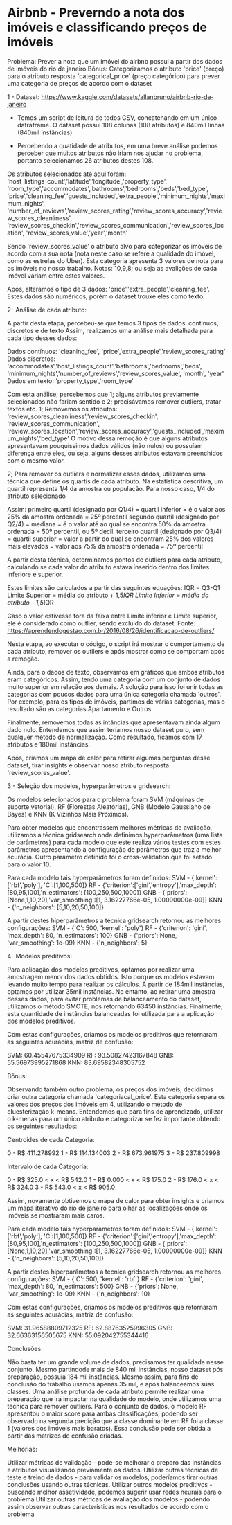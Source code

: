 # Airbnb - Preverndo a nota dos imóveis e classificando preços de imóveis

Problema: Prever a nota que um imóvel do airbnb possui a partir dos dados de imóveis do rio de janeiro 
Bônus: Categorizamos o atributo 'price' (preço) para o atributo resposta 'categorical_price' (preço categórico)
para prever uma categoria de preços de acordo com o dataset

1 - Dataset: https://www.kaggle.com/datasets/allanbruno/airbnb-rio-de-janeiro

- Temos um script de leitura de todos CSV, concatenando em um único datraframe. O dataset possui 108 colunas (108 atributos) e 840mil linhas (840mil instâncias)

- Percebendo a quatidade de atributos, em uma breve análise podemos perceber que muitos atributos não iriam nos ajudar no problema, portanto selecionamos 26 atributos destes 108.

Os atributos selecionados até aqui foram: 
'host_listings_count','latitude','longitude','property_type',
'room_type','accommodates','bathrooms','bedrooms','beds','bed_type',
'price','cleaning_fee','guests_included','extra_people','minimum_nights','maximum_nights',
'number_of_reviews','review_scores_rating','review_scores_accuracy','review_scores_cleanliness',
'review_scores_checkin','review_scores_communication','review_scores_location',
'review_scores_value','year','month'

Sendo 'review_scores_value' o atributo alvo para categorizar os imóveis de acordo com a sua nota (nota neste caso se refere a qualidade do imóvel, como as estrelas do Uber). Esta categoria apresenta 3 valores de nota para os imóveis no nosso trabalho. Notas: 10,9,8; ou seja as avalições de cada imóvel variam entre estes valores.

Após, alteramos o tipo de 3 dados: 'price','extra_people','cleaning_fee'. Estes dados são numéricos, porém o dataset trouxe eles como texto.

2- Análise de cada atributo:

A partir desta etapa, percebeu-se que temos 3 tipos de dados: contínuos, discretos e de texto
Assim, realizamos uma análise mais detalhada para cada tipo desses dados:

Dados contínuos:  'cleaning_fee', 'price','extra_people','review_scores_rating'
Dados discretos: 'accommodates','host_listings_count','bathrooms','bedrooms','beds',
                'minimum_nights','number_of_reviews','review_scores_value', 'month', 'year'
Dados em texto: 'property_type','room_type'

Com esta análise, percebemos que 1; alguns atributos previamente selecionados não fariam sentido e 2; precisávamos remover outliers, tratar textos etc.
1; Removemos os atributos: 'review_scores_cleanliness','review_scores_checkin', 'review_scores_communication',
       'review_scores_location','review_scores_accuracy','guests_included','maximum_nights','bed_type'
O motivo dessa remoção é que alguns atributos apresentavam pouquíssimos dados válidos (não nulos) ou possuíam diferença entre eles, ou seja, alguns desses atributos estavam preenchidos com o mesmo valor.

2; Para remover os outliers e normalizar esses dados, utilizamos uma técnica que define os quartis de cada atributo.
Na estatística descritiva, um quartil representa 1/4 da amostra ou população. Para nosso caso, 1/4 do atributo selecionado

Assim:
primeiro quartil (designado por Q1/4) = quartil inferior = é o valor aos 25% da amostra ordenada = 25º percentil
segundo quartil (designado por Q2/4) = mediana = é o valor até ao qual se encontra 50% da amostra ordenada = 50º percentil, ou 5º decil.
terceiro quartil (designado por Q3/4) = quartil superior = valor a partir do qual se encontram 25% dos valores mais elevados = valor aos 75% da amostra ordenada = 75º percentil

A partir desta técnica, determinamos pontos de outliers para cada atributo, calculando se cada valor do atributo estava inserido dentro dos limites inferiore e superior.

Estes limites são calculados a partir das seguintes equações:
   IQR = Q3-Q1
   Limite Superior = média do atributo + 1,5*IQR
   Limite Inferior = média do atributo - 1,5*IQR

Caso o valor estivesse fora da faixa entre Limite inferior e Limite superior, ele é considerado como outlier, sendo excluído do dataset.
Fonte: https://aprendendogestao.com.br/2016/08/26/identificacao-de-outliers/

Nesta etapa, ao executar o código, o script irá mostrar o comportamento de cada atributo, remover os outliers e após mostrar como se comportam após a remoção.

Ainda, para o dados de texto, observamos em gráficos que ambos atributos eram categóricos. Assim, tendo uma categoria com um conjunto de dados muito superior em relação aos demais. A solução para isso foi unir todas as categorias com poucos dados para uma única categoria chamada 'outros'. Por exemplo, para os tipos de imóveis, partimos de várias categorias, mas o resultado são as categorias Apartamento e Outros.

Finalmente, removemos todas as intâncias que apresentavam ainda algum dado nulo. 
Entendemos que assim teríamos nosso dataset puro, sem qualquer método de normalização. 
Como resultado, ficamos com 17 atributos e 180mil instâncias.

Após, criamos um mapa de calor para retirar algumas perguntas desse dataset, tirar insights e observar nosso atributo resposta 'review_scores_value'. 

3 - Seleção dos modelos, hyperparâmetros e gridsearch:

Os modelos selecionados para o problema foram SVM (máquinas de suporte vetorial), RF (Florestas Aleatórias), GNB (Modelo Gaussiano de Bayes) e KNN (K-Vizinhos Mais Próximos).

Para obter modelos que encontrassem melhores métricas de avaliação, utilizamos a técnica gridsearch onde definimos hyperparâmetros (uma lista de parâmetros) para cada modelo que este realiza vários testes com estes parâmetros apresentando a configuração de parâmetros que traz a melhor acurácia. 
Outro parâmetro definido foi o cross-validation que foi setado para o valor 10.

Para cada modelo tais hyperparâmetros foram definidos:
SVM - {'kernel':['rbf','poly'], 'C':[1,100,500]}
RF - {'criterion':['gini','entropy'],'max_depth': [80,95,100],'n_estimators': [100,250,500,1000]}
GNB - {'priors': [None,1,10,20],'var_smoothing':[1, 3.16227766e-05, 1.00000000e-09]}
KNN - {'n_neighbors': [5,10,20,50,100]}

A partir destes hiperparâmetros a técnica gridsearch retornou as melhores configurações:
SVM - {'C': 500, 'kernel': 'poly'}
RF - {'criterion': 'gini', 'max_depth': 80, 'n_estimators': 100}
GNB - {'priors': None, 'var_smoothing': 1e-09}
KNN - {'n_neighbors': 5}

4- Modelos preditivos:

Para aplicação dos modelos preditivos, optamos por realizar uma amostragem menor dos dados obtidos. Isto porque os modelos estavam levando muito tempo para realizar os cálculos. A partir de 184mil instâncias, optamos por utilizar 35mil instâncias. 
No entanto, ao retirar uma amostra desses dados, para evitar problemas de balanceamento do dataset, utilizamos o método SMOTE, nos retornando 63450 instâncias. Finalmente, esta quantidade de instâncias balanceadas foi utilizada para a aplicação dos modelos preditivos.

Com estas configurações, criamos os modelos preditivos que retornaram as seguintes acurácias, matriz de confusão:

SVM: 60.45547675334909
RF: 93.50827423167848
GNB: 55.56973995271868
KNN: 83.69582348305752

Bônus:

Observando também outro problema, os preços dos imóveis, decidimos criar outra categoria chamada 'categoriacal_price'. 
Esta categoria separa os valores dos preços dos imóveis em 4, utilizando o método de cluesterização k-means. Entendemos que para fins de aprendizado, utilizar o k-menas para um único atributo e categorizar se fez importante obtendo os seguintes resultados:

Centroides de cada Categoria:

0 - R$ 411.278992
1 - R$ 114.134003
2 - R$ 673.961975
3 - R$ 237.809998

Intervalo de cada Categoria:

0 - R$ 325.0 < x < R$ 542.0
1 - R$ 0.000 < x < R$ 175.0
2 - R$ 176.0 < x < R$ 324.0
3 - R$ 543.0 < x < R$ 905.0

Assim, novamente obtivemos o mapa de calor para obter insights e criamos um mapa iterativo do rio de janeiro para olhar as localizações onde os imóveis se mostraram mais caros.

Para cada modelo tais hyperparâmetros foram definidos:
SVM - {'kernel':['rbf','poly'], 'C':[1,100,500]}
RF - {'criterion':['gini','entropy'],'max_depth': [80,95,100],'n_estimators': [100,250,500,1000]}
GNB - {'priors': [None,1,10,20],'var_smoothing':[1, 3.16227766e-05, 1.00000000e-09]}
KNN - {'n_neighbors': [5,10,20,50,100]}

A partir destes hiperparâmetros a técnica gridsearch retornou as melhores configurações:
SVM - {'C': 500, 'kernel': 'rbf'}
RF - {'criterion': 'gini', 'max_depth': 80, 'n_estimators': 500}
GNB - {'priors': None, 'var_smoothing': 1e-09}
KNN - {'n_neighbors': 10}


Com estas configurações, criamos os modelos preditivos que retornaram as seguintes acurácias, matriz de confusão:

SVM: 31.96588809712325
RF: 62.88763525996305
GNB: 32.66363156505675
KNN: 55.092042755344416

Conclusões:

Não basta ter um grande volume de dados, precisamos ter qualidade nesse conjunto. Mesmo partindode mais de 840 mil instâncias, nosso dataset pós preparação, possuía 184 mil instâncias. Mesmo assim, para fins de conclusão do trabalho usamos apenas 35 mil, e após balanceamos suas classes.
Uma análise profunda de cada atributo permite realizar uma preparação que irá impactar na qualidade do modelo, onde utilizamos uma técnica para remover outliers.
Para o conjunto de dados, o modelo RF apresentou o maior score para ambas classificações, podendo ser observado na segunda predição que a classe dominante em RF foi a classe 1 (valores dos imóveis mais baratos). Essa conclusão pode ser obtida a partir das matrizes de confusão criadas.

Melhorias:

Utilizar métricas de validação - pode-se melhorar o preparo das instâncias e atributos visualizando previamente os dados.
Utilizar outras técnicas de teste e treino de dados - para validar os modelos, poderíamos tirar outras conclusões usando outras técnicas.
Utilizar outros modelos preditivos - buscando melhor assetividade, podemos sugerir usar redes neurais para o problema
Utilizar outras métricas de avaliação dos modelos - podendo assim observar outras características nos resultados de acordo com o problema
